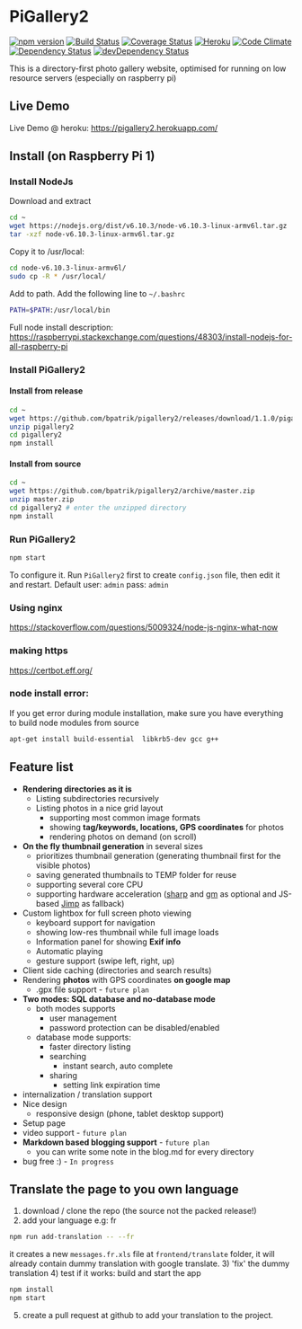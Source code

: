 # PiGallery2
[![npm version](https://badge.fury.io/js/pigallery2.svg)](https://badge.fury.io/js/pigallery2)
[![Build Status](https://travis-ci.org/bpatrik/pigallery2.svg?branch=master)](https://travis-ci.org/bpatrik/pigallery2)
[![Coverage Status](https://coveralls.io/repos/github/bpatrik/PiGallery2/badge.svg?branch=master)](https://coveralls.io/github/bpatrik/PiGallery2?branch=master)
[![Heroku](https://heroku-badge.herokuapp.com/?app=pigallery2&style=flat)](https://pigallery2.herokuapp.com)
[![Code Climate](https://codeclimate.com/github/bpatrik/pigallery2/badges/gpa.svg)](https://codeclimate.com/github/bpatrik/pigallery2)
[![Dependency Status](https://david-dm.org/bpatrik/pigallery2.svg)](https://david-dm.org/bpatrik/pigallery2)
[![devDependency Status](https://david-dm.org/bpatrik/pigallery2/dev-status.svg)](https://david-dm.org/bpatrik/pigallery2#info=devDependencies)

This is a directory-first photo gallery website, optimised for running on low resource servers (especially on raspberry pi)

## Live Demo
Live Demo @ heroku: https://pigallery2.herokuapp.com/



## Install (on Raspberry Pi 1)
### Install NodeJs
Download and extract
```bash
cd ~
wget https://nodejs.org/dist/v6.10.3/node-v6.10.3-linux-armv6l.tar.gz
tar -xzf node-v6.10.3-linux-armv6l.tar.gz
```
Copy it to /usr/local: 
```bash
cd node-v6.10.3-linux-armv6l/
sudo cp -R * /usr/local/
```
Add to path. Add the following line to  `~/.bashrc`
```bash
PATH=$PATH:/usr/local/bin
```
Full node install description: https://raspberrypi.stackexchange.com/questions/48303/install-nodejs-for-all-raspberry-pi
 
### Install PiGallery2
#### Install from release

```bash
cd ~
wget https://github.com/bpatrik/pigallery2/releases/download/1.1.0/pigallery2.zip
unzip pigallery2
cd pigallery2
npm install
```
#### Install from source
```bash
cd ~
wget https://github.com/bpatrik/pigallery2/archive/master.zip
unzip master.zip
cd pigallery2 # enter the unzipped directory
npm install
```

### Run PiGallery2
```bash
npm start
```
To configure it. Run `PiGallery2` first to create `config.json` file, then edit it and restart. 
Default user: `admin` pass: `admin`

### Using nginx
https://stackoverflow.com/questions/5009324/node-js-nginx-what-now

### making https
https://certbot.eff.org/

### node install error:
If you get error during module installation, make sure you have everything to build node modules from source
```bash
apt-get install build-essential  libkrb5-dev gcc g++
```


## Feature list

 * **Rendering directories as it is**
   * Listing subdirectories recursively
   * Listing photos in a nice grid layout
     * supporting most common image formats
     * showing **tag/keywords, locations, GPS coordinates** for photos
     * rendering photos on demand (on scroll)
 * **On the fly thumbnail generation** in several sizes
   * prioritizes thumbnail generation (generating thumbnail first for the visible photos)
   * saving generated thumbnails to TEMP folder for reuse
   * supporting several core CPU
   * supporting hardware acceleration ([sharp](https://github.com/lovell/sharp) and [gm](https://github.com/aheckmann/gm) as optional and JS-based [Jimp](https://github.com/oliver-moran/jimp)  as fallback)   
 * Custom lightbox for full screen photo viewing
   * keyboard support for navigation  
   * showing low-res thumbnail while full image loads
   * Information panel for showing **Exif info**  
   * Automatic playing
   * gesture support (swipe left, right, up)
 * Client side caching (directories and search results)
 * Rendering **photos** with GPS coordinates **on google map**
   * .gpx file support - `future plan`
 * **Two modes: SQL database and no-database mode**
   * both modes supports
     * user management
     * password protection can be disabled/enabled
   * database mode supports:
     * faster directory listing
     * searching
       * instant search, auto complete
     * sharing 
       * setting link expiration time
 * internalization / translation support
 * Nice design 
    * responsive design (phone, tablet desktop support)
 * Setup page
 * video support - `future plan`
 * **Markdown based blogging support** - `future plan`
   * you can write some note in the blog.md for every directory
 * bug free :) - `In progress`


## Translate the page to you own language
1) download / clone the repo (the source not the packed release!)
2) add your language e.g: fr
```bash
npm run add-translation -- --fr
```
it creates a new `messages.fr.xls` file at `frontend/translate` folder, 
it will already contain dummy translation with google translate.
3) 'fix' the dummy translation
4) test if it works:
build and start the app
```bash
npm install
npm start
```
5) create a pull request at github to add your translation to the project.

